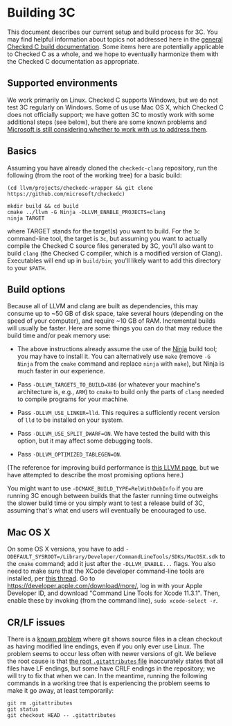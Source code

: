 # Building 3C

This document describes our current setup and build process for 3C.
You may find helpful information about topics not addressed here in
the [general Checked C build documentation](../Setup-and-Build.md).
Some items here are potentially applicable to Checked C as a whole,
and we hope to eventually harmonize them with the Checked C
documentation as appropriate.

## Supported environments

We work primarily on Linux. Checked C supports Windows, but we do not
test 3C regularly on Windows. Some of us use Mac OS X, which Checked C
does not officially support; we have gotten 3C to mostly work with
some additional steps (see below), but there are some known problems
and [Microsoft is still considering whether to work with us to address
them](https://github.com/microsoft/checkedc/issues/424#issuecomment-720648442).

## Basics

Assuming you have already cloned the `checkedc-clang` repository, run
the following (from the root of the working tree) for a basic build:

```
(cd llvm/projects/checkedc-wrapper && git clone https://github.com/microsoft/checkedc)

mkdir build && cd build
cmake ../llvm -G Ninja -DLLVM_ENABLE_PROJECTS=clang
ninja TARGET
```

where TARGET stands for the target(s) you want to build. For the `3c`
command-line tool, the target is `3c`, but assuming you want to
actually compile the Checked C source files generated by 3C, you'll
also want to build `clang` (the Checked C compiler, which is a
modified version of Clang). Executables will end up in `build/bin`;
you'll likely want to add this directory to your `$PATH`.

## Build options

Because all of LLVM and clang are built as dependencies, this may
consume up to ~50 GB of disk space, take several hours (depending on
the speed of your computer), and require ~10 GB of RAM. Incremental
builds will usually be faster. Here are some things you can do that
may reduce the build time and/or peak memory use:

- The above instructions already assume the use of the
  [Ninja](https://ninja-build.org/) build tool; you may have to
  install it. You can alternatively use `make` (remove `-G Ninja` from
  the `cmake` command and replace `ninja` with `make`), but Ninja is
  much faster in our experience.

- Pass `-DLLVM_TARGETS_TO_BUILD=X86` (or whatever your machine's
  architecture is, e.g., `ARM`) to `cmake` to build only the parts of
  `clang` needed to compile programs for your machine.

- Pass `-DLLVM_USE_LINKER=lld`. This requires a sufficiently recent
  version of `lld` to be installed on your system.

- Pass `-DLLVM_USE_SPLIT_DWARF=ON`. We have tested the build with this
  option, but it may affect some debugging tools.

- Pass `-DLLVM_OPTIMIZED_TABLEGEN=ON`.

(The reference for improving build performance is [this LLVM
page](https://www.llvm.org/docs/GettingStarted.html#common-problems),
but we have attempted to describe the most promising options here.)

You might want to use `-DCMAKE_BUILD_TYPE=RelWithDebInfo` if you are
running 3C enough between builds that the faster running time
outweighs the slower build time or you simply want to test a release
build of 3C, assuming that's what end users will eventually be
encouraged to use.

## Mac OS X

On some OS X versions, you have to add
`-DDEFAULT_SYSROOT=/Library/Developer/CommandLineTools/SDKs/MacOSX.sdk`
to the `cmake` command; add it just after the `-DLLVM_ENABLE...`
flags. You also need to make sure that the XCode developer
command-line tools are installed, per [this
thread](https://github.com/Homebrew/homebrew-core/issues/20791). Go to
https://developer.apple.com/download/more/, log in with your Apple
Developer ID, and download "Command Line Tools for Xcode 11.3.1".
Then, enable these by invoking (from the command line), `sudo
xcode-select -r`.

## CR/LF issues

There is a [known
problem](https://github.com/correctcomputation/checkedc-clang/issues/317)
where git shows source files in a clean checkout as having modified
line endings, even if you only ever use Linux. The problem seems to
occur less often with newer versions of git. We believe the root cause
is that [the root `.gitattributes` file](../../../../.gitattributes)
inaccurately states that all files have LF endings, but some have CRLF
endings in the repository; we will try to fix that when we can. In the
meantime, running the following commands in a working tree that is
experiencing the problem seems to make it go away, at least
temporarily:

```
git rm .gitattributes
git status
git checkout HEAD -- .gitattributes
```
